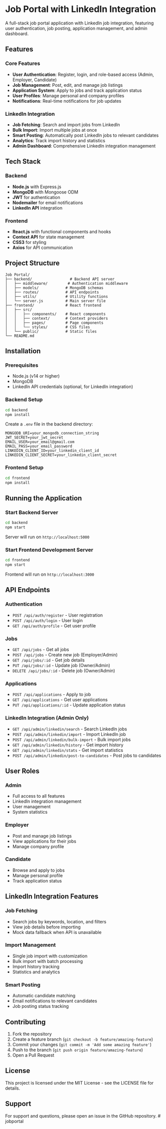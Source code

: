 # Job Portal with LinkedIn Integration

A full-stack job portal application with LinkedIn job integration, featuring user authentication, job posting, application management, and admin dashboard.

## Features

### Core Features
- **User Authentication**: Register, login, and role-based access (Admin, Employer, Candidate)
- **Job Management**: Post, edit, and manage job listings
- **Application System**: Apply to jobs and track application status
- **User Profiles**: Manage personal and company profiles
- **Notifications**: Real-time notifications for job updates

### LinkedIn Integration
- **Job Fetching**: Search and import jobs from LinkedIn
- **Bulk Import**: Import multiple jobs at once
- **Smart Posting**: Automatically post LinkedIn jobs to relevant candidates
- **Analytics**: Track import history and statistics
- **Admin Dashboard**: Comprehensive LinkedIn integration management

## Tech Stack

### Backend
- **Node.js** with Express.js
- **MongoDB** with Mongoose ODM
- **JWT** for authentication
- **Nodemailer** for email notifications
- **LinkedIn API** integration

### Frontend
- **React.js** with functional components and hooks
- **Context API** for state management
- **CSS3** for styling
- **Axios** for API communication

## Project Structure

```
Job Portal/
├── backend/                 # Backend API server
│   ├── middleware/         # Authentication middleware
│   ├── models/            # MongoDB schemas
│   ├── routes/            # API endpoints
│   ├── utils/             # Utility functions
│   └── server.js          # Main server file
├── frontend/              # React frontend
│   ├── src/
│   │   ├── components/    # React components
│   │   ├── context/       # Context providers
│   │   ├── pages/         # Page components
│   │   └── styles/        # CSS files
│   └── public/            # Static files
└── README.md
```

## Installation

### Prerequisites
- Node.js (v14 or higher)
- MongoDB
- LinkedIn API credentials (optional, for LinkedIn integration)

### Backend Setup
```bash
cd backend
npm install
```

Create a `.env` file in the backend directory:
```env
MONGODB_URI=your_mongodb_connection_string
JWT_SECRET=your_jwt_secret
EMAIL_USER=your_email@gmail.com
EMAIL_PASS=your_email_password
LINKEDIN_CLIENT_ID=your_linkedin_client_id
LINKEDIN_CLIENT_SECRET=your_linkedin_client_secret
```

### Frontend Setup
```bash
cd frontend
npm install
```

## Running the Application

### Start Backend Server
```bash
cd backend
npm start
```
Server will run on `http://localhost:5000`

### Start Frontend Development Server
```bash
cd frontend
npm start
```
Frontend will run on `http://localhost:3000`

## API Endpoints

### Authentication
- `POST /api/auth/register` - User registration
- `POST /api/auth/login` - User login
- `GET /api/auth/profile` - Get user profile

### Jobs
- `GET /api/jobs` - Get all jobs
- `POST /api/jobs` - Create new job (Employer/Admin)
- `GET /api/jobs/:id` - Get job details
- `PUT /api/jobs/:id` - Update job (Owner/Admin)
- `DELETE /api/jobs/:id` - Delete job (Owner/Admin)

### Applications
- `POST /api/applications` - Apply to job
- `GET /api/applications` - Get user applications
- `PUT /api/applications/:id` - Update application status

### LinkedIn Integration (Admin Only)
- `GET /api/admin/linkedin/search` - Search LinkedIn jobs
- `POST /api/admin/linkedin/import` - Import LinkedIn job
- `POST /api/admin/linkedin/bulk-import` - Bulk import jobs
- `GET /api/admin/linkedin/history` - Get import history
- `GET /api/admin/linkedin/stats` - Get import statistics
- `POST /api/admin/linkedin/post-to-candidates` - Post jobs to candidates

## User Roles

### Admin
- Full access to all features
- LinkedIn integration management
- User management
- System statistics

### Employer
- Post and manage job listings
- View applications for their jobs
- Manage company profile

### Candidate
- Browse and apply to jobs
- Manage personal profile
- Track application status

## LinkedIn Integration Features

### Job Fetching
- Search jobs by keywords, location, and filters
- View job details before importing
- Mock data fallback when API is unavailable

### Import Management
- Single job import with customization
- Bulk import with batch processing
- Import history tracking
- Statistics and analytics

### Smart Posting
- Automatic candidate matching
- Email notifications to relevant candidates
- Job posting status tracking

## Contributing

1. Fork the repository
2. Create a feature branch (`git checkout -b feature/amazing-feature`)
3. Commit your changes (`git commit -m 'Add some amazing feature'`)
4. Push to the branch (`git push origin feature/amazing-feature`)
5. Open a Pull Request

## License

This project is licensed under the MIT License - see the LICENSE file for details.

## Support

For support and questions, please open an issue in the GitHub repository. #   j o b p o r t a l  
 